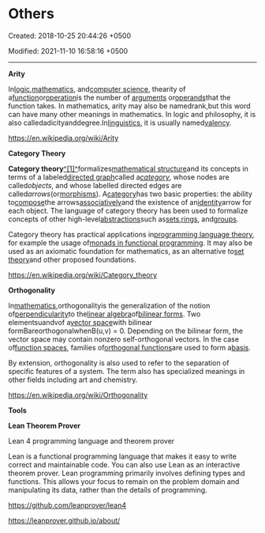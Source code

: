 # Others

Created: 2018-10-25 20:44:26 +0500

Modified: 2021-11-10 16:58:16 +0500

---

**Arity**

In[logic](https://en.wikipedia.org/wiki/Logic),[mathematics](https://en.wikipedia.org/wiki/Mathematics), and[computer science](https://en.wikipedia.org/wiki/Computer_science), thearity of a[function](https://en.wikipedia.org/wiki/Function_(mathematics))or[operation](https://en.wikipedia.org/wiki/Operation_(mathematics))is the number of [arguments](https://en.wikipedia.org/wiki/Argument_of_a_function) or[operands](https://en.wikipedia.org/wiki/Operand)that the function takes. In mathematics, arity may also be namedrank,but this word can have many other meanings in mathematics. In logic and philosophy, it is also calledadicityanddegree.In[linguistics](https://en.wikipedia.org/wiki/Linguistics), it is usually named[valency](https://en.wikipedia.org/wiki/Valency_(linguistics)).



<https://en.wikipedia.org/wiki/Arity>



**Category Theory**

**Category theory**[^[1]^](https://en.wikipedia.org/wiki/Category_theory#cite_note-1)formalizes[mathematical structure](https://en.wikipedia.org/wiki/Mathematical_structure)and its concepts in terms of a labeled[directed graph](https://en.wikipedia.org/wiki/Directed_graph)called a[*category*](https://en.wikipedia.org/wiki/Category_(mathematics)), whose nodes are called*objects*, and whose labelled directed edges are called*arrows*(or[morphisms](https://en.wikipedia.org/wiki/Morphism)). A[category](https://en.wikipedia.org/wiki/Category_(mathematics))has two basic properties: the ability to[compose](https://en.wikipedia.org/wiki/Function_composition)the arrows[associatively](https://en.wikipedia.org/wiki/Associativity)and the existence of an[identity](https://en.wikipedia.org/wiki/Identity_function)arrow for each object. The language of category theory has been used to formalize concepts of other high-level[abstractions](https://en.wikipedia.org/wiki/Abstractions)such as[sets](https://en.wikipedia.org/wiki/Set_theory),[rings](https://en.wikipedia.org/wiki/Ring_theory), and[groups](https://en.wikipedia.org/wiki/Group_theory).



Category theory has practical applications in[programming language theory](https://en.wikipedia.org/wiki/Programming_language_theory), for example the usage of[monads in functional programming](https://en.wikipedia.org/wiki/Monad_(functional_programming)). It may also be used as an axiomatic foundation for mathematics, as an alternative to[set theory](https://en.wikipedia.org/wiki/Set_theory)and other proposed foundations.



<https://en.wikipedia.org/wiki/Category_theory>



**Orthogonality**

In[mathematics](https://en.wikipedia.org/wiki/Mathematics),orthogonalityis the generalization of the notion of[perpendicularity](https://en.wikipedia.org/wiki/Perpendicularity)to the[linear algebra](https://en.wikipedia.org/wiki/Linear_algebra)of[bilinear forms](https://en.wikipedia.org/wiki/Bilinear_form). Two elementsuandvof a[vector space](https://en.wikipedia.org/wiki/Vector_space)with bilinear formBareorthogonalwhenB(u,v) = 0. Depending on the bilinear form, the vector space may contain nonzero self-orthogonal vectors. In the case of[function spaces](https://en.wikipedia.org/wiki/Function_space), families of[orthogonal functions](https://en.wikipedia.org/wiki/Orthogonal_functions)are used to form a[basis](https://en.wikipedia.org/wiki/Basis_(linear_algebra)).



By extension, orthogonality is also used to refer to the separation of specific features of a system. The term also has specialized meanings in other fields including art and chemistry.



<https://en.wikipedia.org/wiki/Orthogonality>



**Tools**

**Lean Theorem Prover**

Lean 4 programming language and theorem prover

Lean is a functional programming language that makes it easy to write correct and maintainable code. You can also use Lean as an interactive theorem prover. Lean programming primarily involves defining types and functions. This allows your focus to remain on the problem domain and manipulating its data, rather than the details of programming.

<https://github.com/leanprover/lean4>

<https://leanprover.github.io/about/>
